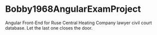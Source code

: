 # Bobby1968AngularExamProject
Angular Front-End for Ruse Central Heating Company lawyer civil court database. Let the last one closes the door.
